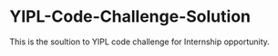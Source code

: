 # YIPL-Code-Challenge-Solution

This is the soultion to YIPL code challenge for Internship opportunity.
